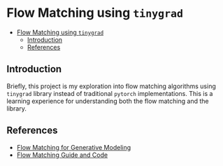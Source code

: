 # Flow Matching using `tinygrad`

<!--toc:start-->
- [Flow Matching using `tinygrad`](#flow-matching-using-tinygrad)
  - [Introduction](#introduction)
  - [References](#references)
<!--toc:end-->

## Introduction

Briefly, this project is my exploration into flow matching
algorithms using `tinygrad` library instead of traditional
`pytorch` implementations.
This is a learning experience for
understanding both the flow matching and the library.

## References

- [Flow Matching for Generative Modeling](https://arxiv.org/pdf/2210.02747)
- [Flow Matching Guide and Code](https://arxiv.org/pdf/2412.06264)
